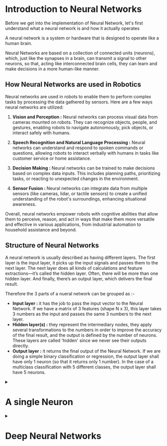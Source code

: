 # Introduction to Neural Networks

Before we get into the implementation of Neural Network, let's first understand what a neural network is and how it actually operates

A neural network is a system or hardware that is designed to operate like a human brain.

Neural Networks are based on a collection of connected units (neurons), which, just like the synapses in a brain, can transmit a signal to other neurons, so that, acting like interconnected brain cells, they can learn and make decisions in a more human-like manner.

## How Neural Networks are used in Robotics

Neural networks are used in robots to enable them to perform complex tasks by processing the data gathered by sensors. Here are a few ways neural networks are utilized:

1. **Vision and Perception :** Neural networks can process visual data from cameras mounted on robots. They can recognize objects, people, and gestures, enabling robots to navigate autonomously, pick objects, or interact safely with humans.

2. **Speech Recognition and Natural Language Processing :** Neural networks can understand and respond to spoken commands or questions, allowing robots to interact verbally with humans in tasks like customer service or home assistance.

3. **Decision Making :** Neural networks can be trained to make decisions based on complex data inputs. This includes planning paths, prioritizing tasks, or reacting to unexpected changes in the environment.

4. **Sensor Fusion :** Neural networks can integrate data from multiple sensors (like cameras, lidar, or tactile sensors) to create a unified understanding of the robot's surroundings, enhancing situational awareness.

Overall, neural networks empower robots with cognitive abilities that allow them to perceive, reason, and act in ways that make them more versatile and effective in various applications, from industrial automation to household assistance and beyond.
## Structure of Neural Networks

A neural network is usually described as having different layers. The first layer is the input layer, it picks up the input signals and passes them to the next layer. The next layer does all kinds of calculations and feature extractions—it’s called the hidden layer. Often, there will be more than one hidden layer. And finally, there’s an output layer, which delivers the final result.

Therefore the 3 parts of a nueral network can be grouped as :-

  - **Input layer :** it has the job to pass the input vector to the Neural Network. If we have a matrix of 3 features (shape N x 3), this layer takes 3 numbers as the input and passes the same 3 numbers to the next layer.
  - **Hidden layer(s) :** they represent the intermediary nodes, they apply several transformations to the numbers in order to improve the accuracy of the final result, and the output is defined by the number of neurons. These layers are called 'hidden' since we never see their outputs directly.
  - **Output layer :** it returns the final output of the Neural Network. If we are doing a simple binary classification or regression, the output layer shall have only 1 neuron (so that it returns only 1 number). In the case of a multiclass classification with 5 different classes, the output layer shall have 5 neurons.

<details>
  <summary><h1>A single Neuron</h1></summary>

## The Linear Unit

So let's begin with the fundamental component of a neural network: the individual neuron. As a diagram, a neuron (or unit) with one input looks like:

<p align="center">
  <img src="https://i.imgur.com/mfOlDR6.png">
</p>
<br> 

The input is x. Its connection to the neuron has a weight which is w. Whenever a value flows through a connection, you multiply the value by the connection's weight. For the input x, what reaches the neuron is w * x.

The b is a special kind of weight we call the bias. The bias doesn't have any input data associated with it; instead, we put a 1 in the diagram so that the value that reaches the neuron is just b (since 1 * b = b). A neural network can 'learn' by adjusting the value of weights and biases.

The y is the value the neuron ultimately outputs. To get the output, the neuron sums up all the values it receives through its connections. This neuron's activation is y = wx + b
  
  ## Example: The Linear Unit as a model
  
  Let us try to compute the calories by consuming a product which has many ingredients like sugar, protien, etc. First we will only consider sugar
  
  Training a model with 'sugars' (grams of sugars per serving) as input and 'calories' (calories per serving) as output, we might find the bias is b=90 and the weight is w=2.5. We could estimate the calorie content of a cereal with 5 grams of sugar per serving like this:
  
  <p align="center">
  <img src="https://i.imgur.com/yjsfFvY.png">
</p>
<br> 
  
  And, checking against our formula, we have  calories=2.5×5+90=102.5 , just like we expect.
  
  ## Multiple Inputs
  
  Now the Product contain not just sugar but multiple ingredients. What if we wanted to expand our model to include things like fiber or protein content? That's easy enough. We can just add more input connections to the neuron, one for each additional feature. To find the output, we would multiply each input to its connection weight and then add them all together.
  
  <p align="center">
  <img src="https://i.imgur.com/vyXSnlZ.png">
</p>
<br> 
  
  The formula for this neuron would be  y=w0x0+w1x1+w2x2+b . A linear unit with two inputs will fit a plane, and a unit with more inputs than that will fit a hyperplane.
  
  ## Linear Unit in Keras
  
  The easiest way to create a model in Keras is through keras.Sequential, which creates a neural network as a stack of layers. We can create models like those above using a dense layer (which we'll learn more about in the next lesson).

We could define a linear model accepting three input features ('sugars', 'fiber', and 'protein') and producing a single output ('calories') like so:
  
  ```python
  from tensorflow import keras
from tensorflow.keras import layers

# Create a network with 1 linear unit
model = keras.Sequential([
    layers.Dense(units=1, input_shape=[3])
])
  ```
  
  With the first argument, units, we define how many outputs we want. In this case we are just predicting 'calories', so we'll use units=1.

With the second argument, input_shape, we tell Keras the dimensions of the inputs. Setting input_shape=[3] ensures the model will accept three features as input ('sugars', 'fiber', and 'protein').

This model is now ready to be fit to training data!
  
</details>

<details>
  <summary><h1>Deep Neural Networks</h1></summary>

The term 'Deep' Learning is typically used when the model includes at least 2 hidden layers, amounting to a total of 4 layers when counting the input and output layers. Remember that all Deep Learning models are types of Neural Networks, but not all Neural Networks qualify as Deep Learning models.

  ## Layers 
  
  Neural networks typically organize their neurons into layers. When we collect together linear units having a common set of inputs we get a dense layer.
  
  <p align="center">
  <img src="https://i.imgur.com/2MA4iMV.png">
</p>
<br> 
  
  Think of each layer in a neural network as Performing a relatively simple transformation. Through a deep stack of multiple layers, a neural network can transform its inputs in more and more complex ways. In a well-trained neural network, each layer is a transformation getting us a little bit closer to a solution eventually bringing the network closer to the desired solution.
  
  ## The Activation Function 
  
  It turns out, Two dense layers back-to-back are essentially the same as one dense layer because they both perform linear transformations. Linear transformations only allow the network to create simple geometries like lines and planes. To model more complex patterns, non-linear elements are necessary,which is where **Activation Function** comes in.
  
  <p align="center">
  <img src="https://i.imgur.com/OLSUEYT.png">
</p>
<br> 
  
  An activation function is simply some function we apply to each of a layer's outputs (its activations). The most common is the rectifier function or ReLu. It is defined as max(0, x) i.e. if the output is > 0 than the answer will be x else it will be 0
  
  <p align="center">
  <img src="https://i.imgur.com/aeIyAlF.png">
</p>
<br> 
  
  The rectifier function has a graph that's a line with the negative part "rectified" to zero. Applying the function to the outputs of a neuron will put a bend in the data, moving us away from simple lines.

When we attach the rectifier to a linear unit, we get a rectified linear unit or ReLU. (For this reason, it's common to call the rectifier function the "ReLU function".) Applying a ReLU activation to a linear unit means the output becomes max(0, w * x + b), which we might draw in a diagram like:
  
  <p align="center">
  <img src="https://i.imgur.com/eFry7Yu.png">
</p>
<br> 
  
  ![image](https://user-images.githubusercontent.com/77875542/173996150-678b5ff0-6a27-44e3-ae33-3d62efc3f1b6.png)

  
  ## Stacking Dense layers
  
  Now that we have some nonlinearity, let's see how we can stack layers to get complex data transformations.

  <p align="center">
  <img src="https://i.imgur.com/Y5iwFQZ.png">
</p>
<br> 

Here the final (output) layer is a linear unit (meaning, no activation function). That makes this network appropriate to a regression task, where we are trying to predict some arbitrary numeric value. Other tasks (like classification) might require an activation function on the output.

The most common function used for binary classification is sigmoid. It is defined as σ(x) = 1/(1+exp(-x))
  
   <p align="center">
  <img src="sigmoid.png">
</p>
<br>

The sigmoid function is a mathematical S-shaped curve that squashes any real number into a value between 0 and 1. It's like a dimmer switch, taking a wide range of inputs and turning them into outputs suitable for representing probabilities (0 for unlikely, 1 for certain)

  
  <p align="center">
  <img src="ZomboMeme.jpg">
</p>
<br> 

## Building Sequential Models
  
The Sequential model we've been using will connect together a list of layers in order from first to last: the first layer gets the input, the last layer produces the output. This creates the model in the figure above:
  
  ```python
  from tensorflow import keras
from tensorflow.keras import layers

model = keras.Sequential([
    # the hidden ReLU layers
    layers.Dense(units=4, activation='relu', input_shape=[2]),
    layers.Dense(units=3, activation='relu'),
    # the linear output layer 
    layers.Dense(units=1),
])
  ```
  
  You Can use the above model to train any data 

</details>